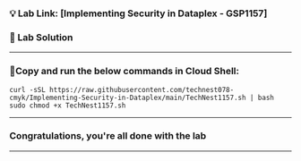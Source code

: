 ### 💡 Lab Link: [Implementing Security in Dataplex - GSP1157]

### 🚀 Lab Solution 

---
### 🚨Copy and run the below commands in Cloud Shell:

```
curl -sSL https://raw.githubusercontent.com/technest078-cmyk/Implementing-Security-in-Dataplex/main/TechNest1157.sh | bash
sudo chmod +x TechNest1157.sh

```

---

### Congratulations, you're all done with the lab 

---
